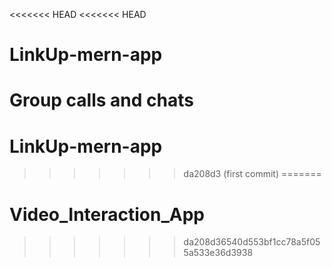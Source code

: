<<<<<<< HEAD
<<<<<<< HEAD
# LinkUp-mern-app
Group calls and chats
=======
# LinkUp-mern-app
>>>>>>> da208d3 (first commit)
=======
# Video_Interaction_App
>>>>>>> da208d36540d553bf1cc78a5f055a533e36d3938
